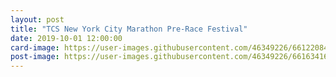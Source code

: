 ```yaml
---
layout: post
title: "TCS New York City Marathon Pre-Race Festival"
date: 2019-10-01 12:00:00
card-image: https://user-images.githubusercontent.com/46349226/66122084-d445f180-e5ac-11e9-9128-35ffc34ec60d.jpg
post-image: https://user-images.githubusercontent.com/46349226/66163416-4bf03c80-e5fe-11e9-902c-e739f1614383.jpg
---
```


<!--more-->



  
